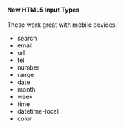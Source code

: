#### New HTML5 Input Types

These work great with mobile devices.

* search
* email
* url
* tel
* number
* range
* date
* month
* week
* time
* datetime-local
* color
